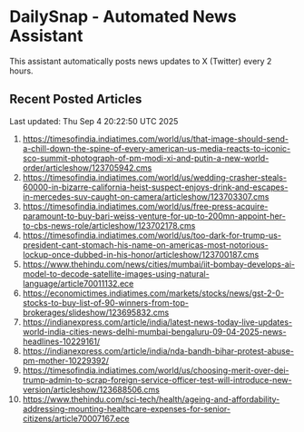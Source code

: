 # DailySnap - Automated News Assistant

This assistant automatically posts news updates to X (Twitter) every 2 hours.

## Recent Posted Articles

Last updated: Thu Sep  4 20:22:50 UTC 2025

1. https://timesofindia.indiatimes.com/world/us/that-image-should-send-a-chill-down-the-spine-of-every-american-us-media-reacts-to-iconic-sco-summit-photograph-of-pm-modi-xi-and-putin-a-new-world-order/articleshow/123705942.cms
2. https://timesofindia.indiatimes.com/world/us/wedding-crasher-steals-60000-in-bizarre-california-heist-suspect-enjoys-drink-and-escapes-in-mercedes-suv-caught-on-camera/articleshow/123703307.cms
3. https://timesofindia.indiatimes.com/world/us/free-press-acquire-paramount-to-buy-bari-weiss-venture-for-up-to-200mn-appoint-her-to-cbs-news-role/articleshow/123702178.cms
4. https://timesofindia.indiatimes.com/world/us/too-dark-for-trump-us-president-cant-stomach-his-name-on-americas-most-notorious-lockup-once-dubbed-in-his-honor/articleshow/123700187.cms
5. https://www.thehindu.com/news/cities/mumbai/iit-bombay-develops-ai-model-to-decode-satellite-images-using-natural-language/article70011132.ece
6. https://economictimes.indiatimes.com/markets/stocks/news/gst-2-0-stocks-to-buy-list-of-90-winners-from-top-brokerages/slideshow/123695832.cms
7. https://indianexpress.com/article/india/latest-news-today-live-updates-world-india-cities-news-delhi-mumbai-bengaluru-09-04-2025-news-headlines-10229161/
8. https://indianexpress.com/article/india/nda-bandh-bihar-protest-abuse-pm-mother-10229392/
9. https://timesofindia.indiatimes.com/world/us/choosing-merit-over-dei-trump-admin-to-scrap-foreign-service-officer-test-will-introduce-new-version/articleshow/123688506.cms
10. https://www.thehindu.com/sci-tech/health/ageing-and-affordability-addressing-mounting-healthcare-expenses-for-senior-citizens/article70007167.ece

